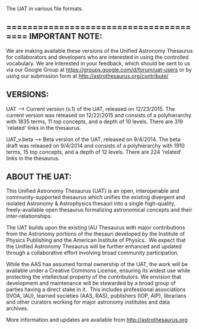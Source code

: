 The UAT in various file formats.

======================================= 
IMPORTANT NOTE: 
--------------- 

We are making available these versions of the Unified Astronomy Thesaurus for collaborators and developers who are interested in using the controlled vocabulary.  We are interested in your feedback, which should be sent to us via our Google Group at https://groups.google.com/d/forum/uat-users or by using our submission form at http://astrothesaurus.org/contribute/


VERSIONS:
---------

UAT         --> Current version (v.1) of the UAT, released on 12/23/2015.
The current version was released on 12/22/2015 and consists of a polyhierarchy with 1835 terms, 11 top concepts, and a depth of 10 levels. There are 319 'related' links in the thesaurus. 

UAT_v.beta  --> Beta version of the UAT, released on 9/4/2014.
The beta draft was released on 9/4/2014 and consists of a polyhierarchy with 1910 terms, 15 top concepts, and a depth of 12 levels. There are 224 'related' links in the thesaurus. 



ABOUT THE UAT: 
-------------- 

This Unified Astronomy Thesaurus (UAT) is an open, interoperable and community-supported thesaurus which unifies the existing divergent and isolated Astronomy & Astrophysics thesauri into a single high-quality, freely-available open thesaurus formalizing astronomical concepts and their inter-relationships. 

The UAT builds upon the existing IAU Thesaurus with major contributions from the Astronomy portions of the thesauri developed by the Institute of Physics Publishing and the American Institute of Physics.  We expect that the Unified Astronomy Thesaurus will be further enhanced and updated through a collaborative effort involving broad community participation. 

While the AAS has assumed formal ownership of the UAT, the work will be available under a Creative Commons License, ensuring its widest use while protecting the intellectual property of the contributors. We envision that development and maintenance will be stewarded by a broad group of parties having a direct stake in it.  This includes professional associations (IVOA, IAU), learned societies (AAS, RAS), publishers (IOP, AIP), librarians and other curators working for major astronomy institutes and data archives. 

More information and updates are available from http://astrothesaurus.org
